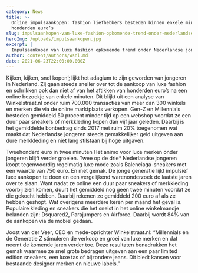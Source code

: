 ```yaml
---
category: News
title: >-
  Online impulsaankopen: fashion liefhebbers besteden binnen enkele minuten
  honderden euro’s
slug: impulsaankopen-van-luxe-fashion-opkomende-trend-onder-nederlandse-jongeren
heroImg: /uploads/impulsaankopen.jpg
excerpt: |
  Impulsaankopen van luxe fashion opkomende trend onder Nederlandse jongeren
author: content/authors/wsnl.md
date: 2021-06-23T22:00:00.000Z
---
```


Kijken, kijken, snel kopen’; lijkt het adagium te zijn geworden van jongeren in Nederland. Zij gaan steeds sneller over tot de aankoop van luxe fashion en schrikken ook dan niet af van het aftikken van honderden euro’s na een online bezoekje van enkele minuten. Dit blijkt uit een analyse van Winkelstraat.nl onder ruim 700.000 transacties van meer dan 300 winkels en merken die via de online marktplaats verkopen. Gen-Z en Millennials besteden gemiddeld 50 procent minder tijd op een webshop voordat ze een duur paar sneakers of merkkleding kopen dan vijf jaar geleden. Daarbij is het gemiddelde bonbedrag sinds 2017 met ruim 20% toegenomen wat maakt dat Nederlandse jongeren steeds gemakkelijker geld uitgeven aan dure merkkleding en niet lang stilstaan bij hoge uitgaven.

Tweehonderd euro in twee minuten Het animo voor luxe merken onder jongeren blijft verder groeien. Twee op de drie\* Nederlandse jongeren koopt tegenwoordig regelmatig luxe mode zoals Balenciaga-sneakers met een waarde van 750 euro. En met gemak. De jonge generatie lijkt impulsief luxe aankopen te doen en een vergelijkend warenonderzoek de laatste jaren over te slaan. Want nadat ze online een duur paar sneakers of merkkleding voorbij zien komen, duurt het gemiddeld nog geen twee minuten voordat ze die gekocht hebben. Daarbij rekenen ze gemiddeld 200 euro af als ze hebben geshopt. Wat overigens meerdere keren per maand het geval is. Populaire kleding en sneakers die het snelst in het online winkelmandje belanden zijn: Dsquared2, Parajumpers en Airforce. Daarbij wordt 84% van de aankopen via de mobiel gedaan.

Joost van der Veer, CEO en mede-oprichter Winkelstraat.nl: “Millennials en de Generatie Z stimuleren de verkoop en groei van luxe merken en dat neemt de komende jaren verder toe. Deze resultaten benadrukken het gemak waarmee ze snel grote bedragen uitgeven aan een paar limited edition sneakers, een luxe tas of bijzondere jeans. Dit biedt kansen voor bestaande designer merken en nieuwe labels.”
